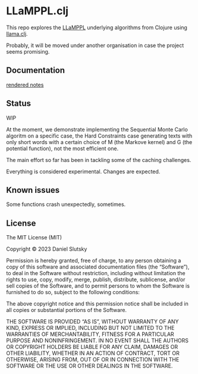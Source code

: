 # LLaMPPL.clj

This repo explores the [LLaMPPL](https://github.com/probcomp/LLaMPPL) underlying algorithms from Clojure using [llama.clj](https://github.com/phronmophobic/llama.clj).

Probably, it will be moved under another organisation in case the project seems promising.

## Documentation

[rendered notes](https://daslu.github.io/LLaMPPL.clj)

## Status

WIP

At the moment, we demonstrate implementing the Sequential Monte Carlo algoritm on a specific case, the Hard Constraints case generating texts with only short words with a certain choice of M (the Markove kernel) and G (the potential function), not the most efficient one.

The main effort so far has been in tackling some of the caching challenges.

Everything is considered experimental. Changes are expected.

## Known issues

Some functions crash unexpectedly, sometimes.


## License

The MIT License (MIT)

Copyright © 2023 Daniel Slutsky

Permission is hereby granted, free of charge, to any person obtaining a copy of this software and associated documentation files (the “Software”), to deal in the Software without restriction, including without limitation the rights to use, copy, modify, merge, publish, distribute, sublicense, and/or sell copies of the Software, and to permit persons to whom the Software is furnished to do so, subject to the following conditions:

The above copyright notice and this permission notice shall be included in all copies or substantial portions of the Software.

THE SOFTWARE IS PROVIDED “AS IS”, WITHOUT WARRANTY OF ANY KIND, EXPRESS OR IMPLIED, INCLUDING BUT NOT LIMITED TO THE WARRANTIES OF MERCHANTABILITY, FITNESS FOR A PARTICULAR PURPOSE AND NONINFRINGEMENT. IN NO EVENT SHALL THE AUTHORS OR COPYRIGHT HOLDERS BE LIABLE FOR ANY CLAIM, DAMAGES OR OTHER LIABILITY, WHETHER IN AN ACTION OF CONTRACT, TORT OR OTHERWISE, ARISING FROM, OUT OF OR IN CONNECTION WITH THE SOFTWARE OR THE USE OR OTHER DEALINGS IN THE SOFTWARE.



